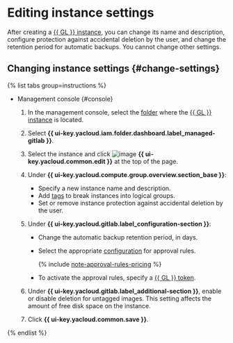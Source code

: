 # Editing instance settings

After creating a [{{ GL }} instance](../../concepts/index.md#instance), you can change its name and description, configure protection against accidental deletion by the user, and change the retention period for automatic backups. You cannot change other settings.

## Changing instance settings {#change-settings}

{% list tabs group=instructions %}

- Management console {#console}

  1. In the management console, select the [folder](../../../resource-manager/concepts/resources-hierarchy.md#folder) where the [{{ GL }} instance](../../concepts/index.md#instance) is located.
  1. Select **{{ ui-key.yacloud.iam.folder.dashboard.label_managed-gitlab }}**.
  1. Select the instance and click ![image](../../../_assets/console-icons/pencil.svg) **{{ ui-key.yacloud.common.edit }}** at the top of the page.
  1. Under **{{ ui-key.yacloud.compute.group.overview.section_base }}**:

      * Specify a new instance name and description.
      * Add [tags](../../../resource-manager/concepts/labels.md) to break instances into logical groups.
      * Set or remove instance protection against accidental deletion by the user.

  1. Under **{{ ui-key.yacloud.gitlab.label_configuration-section }}**:

      * Change the automatic backup retention period, in days.
      * Select the appropriate [configuration](../../concepts/approval-rules.md#packages) for approval rules.

          {% include [note-approval-rules-pricing](../../../_includes/managed-gitlab/note-approval-rules-pricing.md) %}

      * To activate the approval rules, specify a [{{ GL }} token](../approval-rules.md#gitlab-token).

  1. Under **{{ ui-key.yacloud.gitlab.label_additional-section }}**, enable or disable deletion for untagged images. This setting affects the amount of free disk space on the instance.
  1. Click **{{ ui-key.yacloud.common.save }}**.

{% endlist %}
